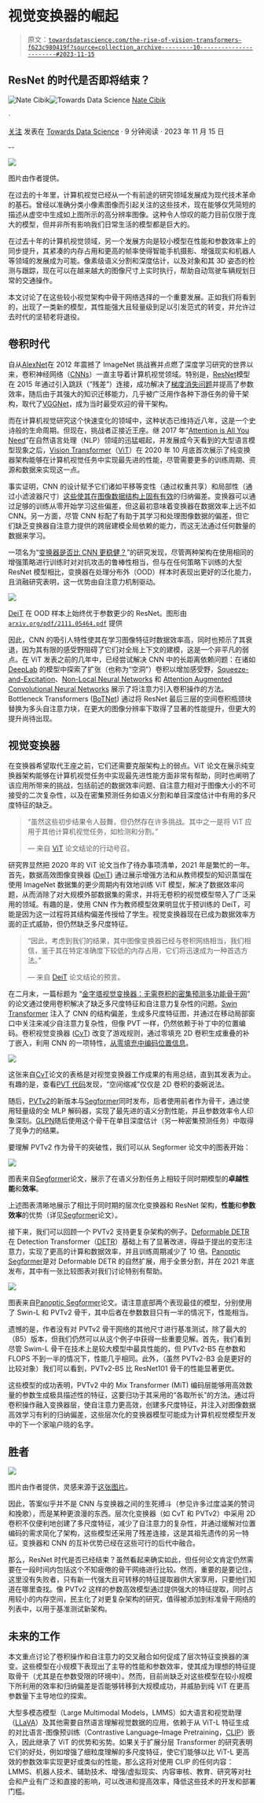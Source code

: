 # 视觉变换器的崛起

> 原文：[`towardsdatascience.com/the-rise-of-vision-transformers-f623c980419f?source=collection_archive---------10-----------------------#2023-11-15`](https://towardsdatascience.com/the-rise-of-vision-transformers-f623c980419f?source=collection_archive---------10-----------------------#2023-11-15)

## ResNet 的时代是否即将结束？

[](https://natecibik.medium.com/?source=post_page-----f623c980419f--------------------------------)![Nate Cibik](https://natecibik.medium.com/?source=post_page-----f623c980419f--------------------------------)[](https://towardsdatascience.com/?source=post_page-----f623c980419f--------------------------------)![Towards Data Science](https://towardsdatascience.com/?source=post_page-----f623c980419f--------------------------------) [Nate Cibik](https://natecibik.medium.com/?source=post_page-----f623c980419f--------------------------------)

·

[关注](https://medium.com/m/signin?actionUrl=https%3A%2F%2Fmedium.com%2F_%2Fsubscribe%2Fuser%2F82bf2304955e&operation=register&redirect=https%3A%2F%2Ftowardsdatascience.com%2Fthe-rise-of-vision-transformers-f623c980419f&user=Nate+Cibik&userId=82bf2304955e&source=post_page-82bf2304955e----f623c980419f---------------------post_header-----------) 发表在 [Towards Data Science](https://towardsdatascience.com/?source=post_page-----f623c980419f--------------------------------) · 9 分钟阅读 · 2023 年 11 月 15 日 [](https://medium.com/m/signin?actionUrl=https%3A%2F%2Fmedium.com%2F_%2Fvote%2Ftowards-data-science%2Ff623c980419f&operation=register&redirect=https%3A%2F%2Ftowardsdatascience.com%2Fthe-rise-of-vision-transformers-f623c980419f&user=Nate+Cibik&userId=82bf2304955e&source=-----f623c980419f---------------------clap_footer-----------)

--

[](https://medium.com/m/signin?actionUrl=https%3A%2F%2Fmedium.com%2F_%2Fbookmark%2Fp%2Ff623c980419f&operation=register&redirect=https%3A%2F%2Ftowardsdatascience.com%2Fthe-rise-of-vision-transformers-f623c980419f&source=-----f623c980419f---------------------bookmark_footer-----------)![](img/1fa5c6fd2b774522a9b88d6bc5e03e21.png)

图片由作者提供。

在过去的十年里，计算机视觉已经从一个有前途的研究领域发展成为现代技术革命的基石。曾经以准确分类小像素图像而引起关注的这些技术，现在能够仅凭简短的描述从虚空中生成如上图所示的高分辨率图像。这种令人惊叹的能力目前仅限于庞大的模型，但并非所有影响我们日常生活的模型都是巨大的。

在过去十年的计算机视觉领域，另一个发展方向是较小模型在性能和参数效率上的同步提升，其紧凑的内存占用和更高的帧率使得智能手机摄影、增强现实和机器人等领域的发展成为可能。像素级语义分割和深度估计，以及对象和其 3D 姿态的检测与跟踪，现在可以在越来越大的图像尺寸上实时执行，帮助自动驾驶车辆规划日常的交通操作。

本文讨论了在这些较小视觉架构中骨干网络选择的一个重要发展。正如我们将看到的，出现了一类新的模型，其性能强大且轻量级到足以引发范式的转变，并允许过去时代的坚韧老将退役。

## 卷积时代

自从[AlexNet](https://papers.nips.cc/paper_files/paper/2012/hash/c399862d3b9d6b76c8436e924a68c45b-Abstract.html)在 2012 年震撼了 ImageNet 挑战赛并点燃了深度学习研究的世界以来，卷积神经网络（[CNNs](https://ieeexplore.ieee.org/document/6795724)）一直主导着计算机视觉领域。特别是，[ResNet](https://arxiv.org/abs/1512.03385)模型在 2015 年通过引入跳跃（“残差”）连接，成功解决了[梯度消失问题](https://en.wikipedia.org/wiki/Vanishing_gradient_problem)并提高了参数效率，随后由于其强大的知识迁移能力，几乎被广泛用作各种下游任务的骨干架构，取代了[VGGNet](https://arxiv.org/abs/1409.1556)，成为当时最受欢迎的骨干架构。

而在计算机视觉研究这个快速变化的领域中，这种状态已维持近八年，这是一个史诗般的生命周期。但现在，挑战者正接近王座。继 2017 年“[Attention is All You Need](https://arxiv.org/abs/1706.03762)”在自然语言处理（NLP）领域的迅猛崛起，并发展成今天看到的大型语言模型现象之后，[Vision Transformer](https://arxiv.org/abs/2010.11929)（[ViT](https://arxiv.org/abs/2010.11929)）在 2020 年 10 月底首次展示了纯变换器架构能够在计算机视觉任务中实现最先进的性能，尽管需要更多的训练周期、资源和数据来实现这一点。

事实证明，CNN 的设计赋予它们诸如平移等变性（通过权重共享）和局部性（通过小滤波器尺寸）[这些使其在图像数据结构上固有有效](https://arxiv.org/abs/2305.08404)的归纳偏差。变换器可以通过足够的训练从零开始学习这些偏差，但这最初意味着变换器在数据效率上远不如 CNN。另一方面，尽管 CNN 标配了有助于其学习和处理图像数据的偏差，但它们缺乏变换器自注意力提供的跨层建模全局依赖的能力，而这无法通过任何数量的数据来学习。

一项名为“[变换器是否比 CNN 更稳健？](https://arxiv.org/abs/2111.05464)”的研究发现，尽管两种架构在使用相同的增强策略进行训练时对对抗攻击的鲁棒性相当，但与在任何策略下训练的大型 ResNet 模型相比，变换器在处理分布外（OOD）样本时表现出更好的泛化能力，且消融研究表明，这一优势由自注意力机制驱动。

![](img/9aa5224fdbf902311b9354ca75f6b714.png)

[DeiT](https://arxiv.org/abs/2012.12877) 在 OOD 样本上始终优于参数更少的 ResNet。图形由 [`arxiv.org/pdf/2111.05464.pdf`](https://arxiv.org/pdf/2111.05464.pdf) 提供

因此，CNN 的吸引人特性使其在学习图像特征时数据效率高，同时也预示了其衰退，因为其有限的感受野阻碍了它们对全局上下文的建模，这是一个非平凡的弱点。在 ViT 发表之前的几年中，已经尝试解决 CNN 中的长距离依赖问题：在诸如 [DeepLab](https://arxiv.org/abs/1412.7062) 的模型中探索了扩张（也称为“空洞”）卷积以增加感受野，[Squeeze-and-Excitation](https://arxiv.org/abs/1709.01507)、[Non-Local Neural Networks](https://arxiv.org/abs/1711.07971) 和 [Attention Augmented Convolutional Neural Networks](https://arxiv.org/abs/1904.09925) 展示了将注意力引入卷积操作的方法。Bottleneck Transformers ([BoTNet](https://arxiv.org/abs/2101.11605)) 通过将 ResNet 最后三层的空间卷积瓶颈块替换为多头自注意力块，在更大的图像分辨率下取得了显著的性能提升，但更大的提升尚待出现。

## 视觉变换器

在变换器希望取代王座之前，它们还需要克服架构上的弱点。ViT 论文在展示纯变换器架构能够在计算机视觉任务中实现最先进性能方面非常有帮助，同时也阐明了该应用所带来的挑战，包括前述的数据效率问题、自注意力相对于图像大小的不可接受的二次复杂性，以及在密集预测任务如语义分割和单目深度估计中有用的多尺度特征的缺乏。

> “虽然这些初步结果令人鼓舞，但仍然存在许多挑战。其中之一是将 ViT 应用于其他计算机视觉任务，如检测和分割。”
> 
> — 来自 [ViT](https://arxiv.org/abs/2010.11929) 论文结论的行动号召。

研究界显然把 2020 年的 ViT 论文当作了待办事项清单，2021 年是繁忙的一年。首先，数据高效图像变换器 ([DeiT](https://arxiv.org/abs/2012.12877)) 通过展示增强方法和从教师模型的知识蒸馏在使用 ImageNet 数据集的更少周期内有效地训练 ViT 模型，解决了数据效率问题，从而消除了对大规模外部数据集的需求，并将无卷积的视觉模型带入了广泛采用的领域。有趣的是，使用 CNN 作为教师模型效果明显优于预训练的 DeiT，可能是因为这一过程将其结构偏差传授给了学生。视觉变换器现在已成为数据效率方面的正式威胁，但仍然缺乏多尺度特征。

> “因此，考虑到我们的结果，其中图像变换器已经与卷积网络相当，我们相信，鉴于其在特定准确度下较低的内存占用，它们将迅速成为一种首选方法。”
> 
> — 来自 [DeiT](https://arxiv.org/abs/2012.12877) 论文结论的预言。

在二月末，一篇标题为 “[金字塔视觉变换器：无需卷积的密集预测多功能骨干网](https://arxiv.org/abs/2102.12122)” 的论文通过使用卷积解决了缺乏多尺度特征和自注意力复杂性的问题。[Swin Transformer](https://arxiv.org/abs/2103.14030) 注入了 CNN 的结构偏差，生成多尺度特征图，并通过在移动局部窗口中关注来减少自注意力复杂性，但像 PVT 一样，仍然依赖于补丁中的位置编码。卷积视觉变换器 ([CvT](https://arxiv.org/abs/2103.15808)) 改变了游戏规则，通过零填充 2D 卷积生成重叠的补丁嵌入，利用 CNN 的一项特性，[从零填充中编码位置信息](https://arxiv.org/abs/2001.08248)。

![](img/710c61b596dd2c8108adf4530164d8d7.png)

这张来自[CvT](https://arxiv.org/abs/2103.15808)论文的表格是对视觉变换器工作成果的有用总结，直到其发表为止。有趣的是，查看[PVT 代码](https://github.com/whai362/PVT/blob/57e2dfaa5a46f9050d76f306a4fcd9a7c061f520/segmentation/pvt.py#L51)发现，“空间缩减”仅仅是 2D 卷积的委婉说法。

随后，[PVTv2](https://arxiv.org/abs/2106.13797)的新版本与[Segformer](https://arxiv.org/abs/2105.15203)同时发布，后者使用前者作为骨干，通过使用轻量级的全 MLP 解码器，实现了最先进的语义分割性能，并且参数效率令人印象深刻。[GLPN](https://arxiv.org/abs/2201.07436)随后使用这个骨干在单目深度估计（另一种密集预测任务）中取得了竞争力的结果。

要理解 PVTv2 作为骨干的突破性，我们可以从 Segformer 论文中的图表开始：

![](img/690ebeb8bac39642e1298b1f0e59c804.png)

图表来自[Segformer](https://arxiv.org/abs/2105.15203)论文，展示了在语义分割任务上相较于同时期模型的**卓越性能**和**效率**。

上述图表清晰地展示了相比于同时期的层次化变换器和 ResNet 架构，**性能**和**参数效率**的优势（详见[Segformer](https://arxiv.org/abs/2105.15203)论文）。

接下来，我们可以回顾一个 PVTv2 支持更复杂架构的例子。[Deformable DETR](https://arxiv.org/abs/2010.04159)在 Detection Transformer（[DETR](https://arxiv.org/abs/2005.12872)）基础上有了显著改进，得益于提出的变形注意力，实现了更高的计算和数据效率，并且训练周期减少了 10 倍。[Panoptic Segformer](https://arxiv.org/abs/2109.03814)是对 Deformable DETR 的自然扩展，用于全景分割，并在 2021 年底发布，其中有一张比较图表对我们讨论特别有帮助。

![](img/9ab1dab3df89f0a9d2a80923bbf3dc59.png)

图表来自[Panoptic Segformer](https://arxiv.org/abs/2109.03814)论文。请注意底部两个表现最佳的模型，分别使用了 Swin-L 和 PVTv2 骨干，其中后者在参数数目只有一半的情况下，性能相当。

遗憾的是，作者没有对 PVTv2 骨干网络的其他尺寸进行基准测试，除了最大的（B5）版本，但我们仍然可以从这个例子中获得一些重要见解。首先，我们看到尽管 Swim-L 骨干在技术上是较大模型中最具性能的，但 PVTv2-B5 在参数和 FLOPS 不到一半的情况下，性能几乎相同。此外，（虽然 PVTv2-B3 会是更好的比较对象）我们可以看到，PVTv2-B5 比 ResNet101 骨干的性能显著更优。

这些模型的成功表明，PVTv2 中的 Mix Transformer (MiT) 编码层能够用高效数量的参数生成极具描述性的特征，这要归功于其采用的“各取所长”的方法。通过将卷积操作融入变换器层，使自注意力更高效，创建多尺度特征，并注入对图像数据高效学习有利的归纳偏差，这些层次化的变换器模型可能成为计算机视觉模型开发中的下一个家喻户晓的名字。

## 胜者

![](img/317414f790b180d03885017d303d110e.png)

图片由作者提供，灵感来源于[这张图片](https://images.app.goo.gl/mX4NGhZK3XGHHKe77)。

因此，答案似乎并不是 CNN 与变换器之间的生死搏斗（参见许多过度溢美的赞词和挽歌），而是某种更浪漫的东西。层次化变换器（如 CvT 和 PVTv2）中采用 2D 卷积不仅便利地创建了多尺度特征，减少了自注意力的复杂性，并通过缓解对位置编码的需求简化了架构，这些模型还采用了残差连接，这是其祖先遗传的另一特征。变换器和 CNN 的互补优势已经在这些可行的后代中融合。

那么，ResNet 时代是否已经结束？虽然看起来确实如此，但任何论文肯定仍然需要在一段时间内包括这个不知疲倦的骨干网络进行比较。然而，重要的是要记住，这里没有失败者，只有新一代强大且可转移的特征提取器供大家享用，只要他们知道在哪里查找。像 PVTv2 这样的参数高效模型通过提供强大的特征提取，同时占用较小的内存空间，民主化了对更复杂架构的研究，值得被添加到标准骨干网络的列表中，以用于基准测试新架构。

## 未来的工作

本文重点讨论了卷积操作和自注意力的交叉融合如何促成了层次特征变换器的演变。这些模型在小规模下表现出了主导的性能和参数效率，使其成为理想的特征提取骨干（尤其是在参数受限的环境中）。然而，目前尚缺乏对这些模型在较小规模下所利用的效率和归纳偏差是否能够转移到大规模成功，并威胁到纯 ViT 在更高参数量下主导地位的探索。

大型多模态模型（Large Multimodal Models，LMMS）如大语言和视觉助理（[LLaVA](https://arxiv.org/abs/2304.08485)）及其他需要自然语言理解视觉数据的应用，依赖于从 ViT-L 特征生成的对比语言-图像预训练（Contrastive Language–Image Pretraining，[CLIP](https://arxiv.org/abs/2103.00020)）嵌入，因此继承了 ViT 的优势和劣势。如果关于扩展分层 Transformer 的研究表明它们的好处，例如增强了细粒度理解的多尺度特征，使它们能够以比 ViT-L 更高效的参数效率实现更好或类似的性能，那么这将对使用 CLIP 的任何内容：LMMS、机器人技术、辅助技术、增强/虚拟现实、内容审核、教育、研究等对社会和产业有广泛和直接的影响，可以改进和提高效率，降低这些技术的开发和部署门槛。
